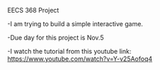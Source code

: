 EECS 368 Project

  -I am trying to build a simple interactive game.
  
  -Due day for this project is Nov.5
  
  -I watch the tutorial from this youtube link: https://www.youtube.com/watch?v=Y-v25Aofoq4
